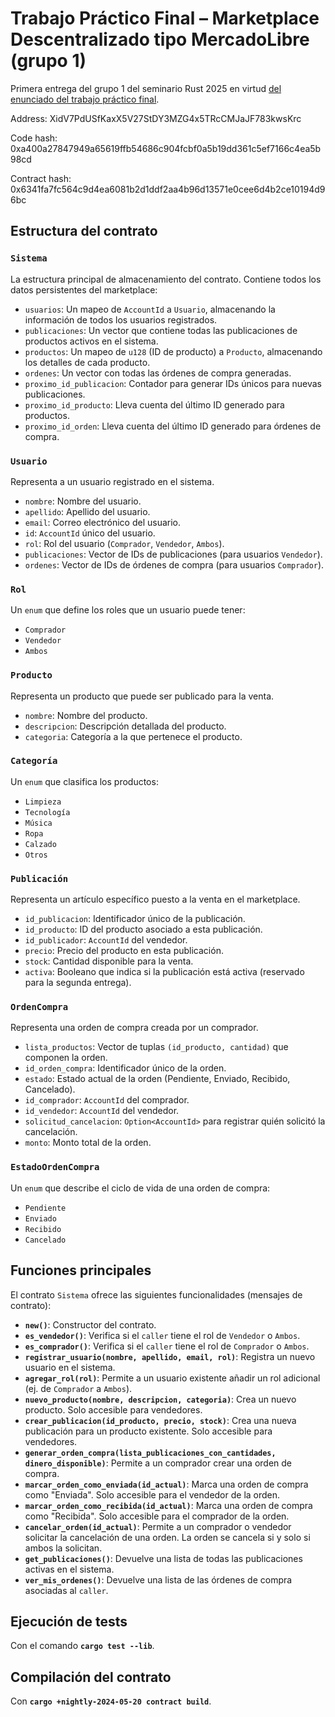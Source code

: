 # Trabajo Práctico Final – Marketplace Descentralizado tipo MercadoLibre (grupo 1)

Primera entrega del grupo 1 del seminario Rust 2025 en virtud [del enunciado del trabajo práctico final](https://gist.github.com/EmaBord/980947ecc7924dd68c985e89c05916c2).

Address: XidV7PdUSfKaxX5V27StDY3MZG4x5TRcCMJaJF783kwsKrc

Code hash: 0xa400a27847949a65619ffb54686c904fcbf0a5b19dd361c5ef7166c4ea5b98cd

Contract hash: 0x6341fa7fc564c9d4ea6081b2d1ddf2aa4b96d13571e0cee6d4b2ce10194d96bc

## Estructura del contrato

### `Sistema`

La estructura principal de almacenamiento del contrato. Contiene todos los datos persistentes del marketplace:

-   `usuarios`: Un mapeo de `AccountId` a `Usuario`, almacenando la información de todos los usuarios registrados.
-   `publicaciones`: Un vector que contiene todas las publicaciones de productos activos en el sistema.
-   `productos`: Un mapeo de `u128` (ID de producto) a `Producto`, almacenando los detalles de cada producto.
-   `ordenes`: Un vector con todas las órdenes de compra generadas.
-   `proximo_id_publicacion`: Contador para generar IDs únicos para nuevas publicaciones.
-   `proximo_id_producto`: Lleva cuenta del último ID generado para productos.
-   `proximo_id_orden`: Lleva cuenta del último ID generado para órdenes de compra.

### `Usuario`

Representa a un usuario registrado en el sistema.

-   `nombre`: Nombre del usuario.
-   `apellido`: Apellido del usuario.
-   `email`: Correo electrónico del usuario.
-   `id`: `AccountId` único del usuario.
-   `rol`: Rol del usuario (`Comprador`, `Vendedor`, `Ambos`).
-   `publicaciones`: Vector de IDs de publicaciones (para usuarios `Vendedor`).
-   `ordenes`: Vector de IDs de órdenes de compra (para usuarios `Comprador`).

### `Rol`

Un `enum` que define los roles que un usuario puede tener:

-   `Comprador`
-   `Vendedor`
-   `Ambos`

### `Producto`

Representa un producto que puede ser publicado para la venta.

-   `nombre`: Nombre del producto.
-   `descripcion`: Descripción detallada del producto.
-   `categoria`: Categoría a la que pertenece el producto.

### `Categoría`

Un `enum` que clasifica los productos:

-   `Limpieza`
-   `Tecnología`
-   `Música`
-   `Ropa`
-   `Calzado`
-   `Otros`

### `Publicación`

Representa un artículo específico puesto a la venta en el marketplace.

-   `id_publicacion`: Identificador único de la publicación.
-   `id_producto`: ID del producto asociado a esta publicación.
-   `id_publicador`: `AccountId` del vendedor.
-   `precio`: Precio del producto en esta publicación.
-   `stock`: Cantidad disponible para la venta.
-   `activa`: Booleano que indica si la publicación está activa (reservado para la segunda entrega).

### `OrdenCompra`

Representa una orden de compra creada por un comprador.

-   `lista_productos`: Vector de tuplas `(id_producto, cantidad)` que componen la orden.
-   `id_orden_compra`: Identificador único de la orden.
-   `estado`: Estado actual de la orden (Pendiente, Enviado, Recibido, Cancelado).
-   `id_comprador`: `AccountId` del comprador.
-   `id_vendedor`: `AccountId` del vendedor.
-   `solicitud_cancelacion`: `Option<AccountId>` para registrar quién solicitó la cancelación.
-   `monto`: Monto total de la orden.

### `EstadoOrdenCompra`

Un `enum` que describe el ciclo de vida de una orden de compra:

-   `Pendiente`
-   `Enviado`
-   `Recibido`
-   `Cancelado`

## Funciones principales

El contrato `Sistema` ofrece las siguientes funcionalidades (mensajes de contrato):

-   **`new()`**: Constructor del contrato.
-   **`es_vendedor()`**: Verifica si el `caller` tiene el rol de `Vendedor` o `Ambos`.
-   **`es_comprador()`**: Verifica si el `caller` tiene el rol de `Comprador` o `Ambos`.
-   **`registrar_usuario(nombre, apellido, email, rol)`**: Registra un nuevo usuario en el sistema.
-   **`agregar_rol(rol)`**: Permite a un usuario existente añadir un rol adicional (ej. de `Comprador` a `Ambos`).
-   **`nuevo_producto(nombre, descripcion, categoria)`**: Crea un nuevo producto. Solo accesible para vendedores.
-   **`crear_publicacion(id_producto, precio, stock)`**: Crea una nueva publicación para un producto existente. Solo accesible para vendedores.
-   **`generar_orden_compra(lista_publicaciones_con_cantidades, dinero_disponible)`**: Permite a un comprador crear una orden de compra.
-   **`marcar_orden_como_enviada(id_actual)`**: Marca una orden de compra como "Enviada". Solo accesible para el vendedor de la orden.
-   **`marcar_orden_como_recibida(id_actual)`**: Marca una orden de compra como "Recibida". Solo accesible para el comprador de la orden.
-   **`cancelar_orden(id_actual)`**: Permite a un comprador o vendedor solicitar la cancelación de una orden. La orden se cancela si y solo si ambos la solicitan.
-   **`get_publicaciones()`**: Devuelve una lista de todas las publicaciones activas en el sistema.
-   **`ver_mis_ordenes()`**: Devuelve una lista de las órdenes de compra asociadas al `caller`.

## Ejecución de tests
Con el comando **`cargo test --lib`**.

## Compilación del contrato
Con **`cargo +nightly-2024-05-20 contract build`**.
